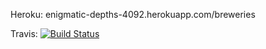 Heroku:
enigmatic-depths-4092.herokuapp.com/breweries

Travis: 
[![Build Status](https://travis-ci.org/ssomero/ratebeer.png)](https://travis-ci.org/ssomero/ratebeer)
